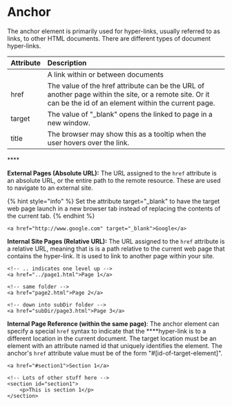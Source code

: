 # Anchor

The anchor element is primarily used for hyper-links, usually referred to as links, to other HTML documents. There are different types of document hyper-links.

| Attribute | Description |
| :--- | :--- |
|  | A link within or between documents |
| href | The value of the href attribute can be the URL of another page within the site, or a remote site. Or it can be the id of an element within the current page. |
| target | The value of "\_blank" opens the linked to page in a new window. |
| title | The browser may show this as a tooltip when the user hovers over the link. |

\*\*\*\*

**External Pages \(Absolute URL\):** The URL assigned to the `href` attribute is an absolute URL, or the entire path to the remote resource. These are used to navigate to an external site.

{% hint style="info" %}
Set the attribute target="\_blank" to have the target web page launch in a new browser tab instead of replacing the contents of the current tab.
{% endhint %}

```markup
<a href="http://www.google.com" target="_blank">Google</a>
```

**Internal Site Pages \(Relative URL\):** The URL assigned to the `href` attribute is a relative URL, meaning that is is a path relative to the current web page that contains the hyper-link. It is used to link to another page within your site.

```markup
<!-- .. indicates one level up -->
<a href="../page1.html">Page 1</a>

<!-- same folder -->
<a href="page2.html">Page 2</a>

<!-- down into subDir folder -->
<a href="subDir/page3.html">Page 3</a>
```

**Internal Page Reference \(within the same page\)**: The anchor element can specify a special `href` syntax to indicate that the ****hyper-link is to a different location in the current document. The target location must be an element with an attribute named id that uniquely identifies the element. The anchor's `href` attribute value must be of the form "\#\[id-of-target-element\]".

```markup
<a href="#section1">Section 1</a>

<!-- Lots of other stuff here -->
<section id="section1">
    <p>This is section 1</p>
</section>
```


